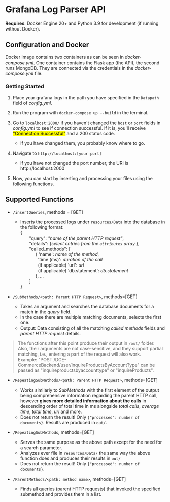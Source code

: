 # Grafana Log Parser API
**Requires**: Docker Engine 20+ and Python 3.9 for development (if running without Docker).


## Configuration and Docker

Docker image contains two containers as can be seen in _docker-compose.yml_. One container contains the Flask app
(the API), the second runs MongoDB. They are connected via the credentials in the _docker-compose.yml_ file.

### Getting Started
1. Place your grafana logs in the path you have specified in the `Datapath` field of 
_config.yml_.
2. Run the program with `docker-compose up --build` in the terminal.
3. Go to `localhost:2000/` if you haven't changed the `host` or `port` fields in _config.yml_ to see if connection
successful. If it is, you'll receive <mark>"Connection Successful"</mark> and a 200 status code.
    - If you have changed them, you probably know where to go.
4. Navigate to `http://localhost:[your port]`
   - If you have not changed the port number, the URI is http://localhost:2000
   
5. Now, you can start by inserting and processing your files using the following functions.


## Supported Functions
- `/insertQueries`, methods = [GET]
  - Inserts the processed logs under `resources/Data` into the database 
    in the following format: <br>
      { <br>
         "query": *"name of the parent HTTP request"*, <br>
         "details": {*select entries from the `attributes` array* }, <br>
         "called_methods": [ <br>
              { 'name': *name of the method*, <br>
                'time (ms)': *duration of the call* <br>
                (if applicable) 'url': *url* <br>
                (if applicable) 'db.statement': *db.statement* <br>
              }, ... <br>
         ] <br>
     }


- `/SubMethods/<path: Parent HTTP Request>`, methods=[GET]
    - Takes an argument and searches the database documents for a match in the *query* field. 
    - In the case there are multiple matching documents, selects the first one. 
    - Output: Data consisting of all the matching *called methods* fields and *parent HTTP request* details.
                                        
> The functions after this point produce their output in `/out/` folder.
> Also, their arguments are not case-sensitive, and they support partial matching, i.e.,
> entering a part of the request will also work. <br>
> Example: "POST /DCE-CommerceBackend/user/inquireProductsByAccountType" can be passed as
>  "inquireproductsbyaccounttype" or "inquireProducts".
- `/RepeatingSubMethods/<path: Parent HTTP Request>`, methods=[GET]
  - Works similarly to _SubMethods_ with the first element of the output being comprehensive information
  regarding the parent HTTP call, however **gives more detailed information about the calls** in descending 
  order of total time in ms alongside _total calls_, _average time_, _total time_, _url_ and more.
  - Does not return the result! Only `{"processed": number of documents}`. Results are produced in `out/`.


- `/RepeatingSubMethods`, methods=[GET]
  - Serves the same purpose as the above path except for the need for a search parameter.
  - Analyzes ever file in `resources/Data/` the same way the above function does and produces their results in `out/`
  - Does not return the result! Only `{"processed": number of documents}`.


- `/ParentMethods/<path: method name>`, methods=[GET]
  - Finds all queries (parent HTTP requests) that invoked the specified submethod and 
    provides them in a list.
